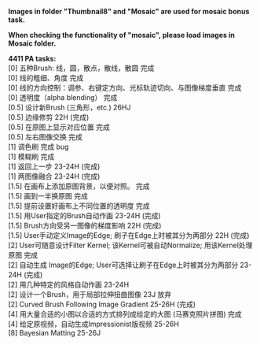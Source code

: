 **Images in folder "Thumbnail8" and "Mosaic" are used for mosaic bonus task.**

**When checking the functionality of "mosaic", please load images in Mosaic folder.**

**4411 PA tasks:**  
[0] 五种Brush: 线，圆，散点，散线，散圆					完成  
[0] 线的粗细、角度								完成  
[0] 线的方向控制：调参、右键定方向、光标轨迹切向、与图像梯度垂直	完成  
[0] 透明度（alpha blending）							完成  
[0.5] 设计新Brush (三角形，etc.)		26HJ  
[0.5] 边缘修剪					22H    (完成)  
[0.5] 在原图上显示对应位置			完成  
[0.5] 左右图像交换				完成  
[1] 调色刷						完成  bug  
[1] 模糊刷 						完成  
[1] 返回上一步					23-24H  (完成)  
[1] 两图像融合					23-24H  (完成)  
[1.5] 在画布上添加原图背景，以便对照。			完成  
[1.5] 画到一半换原图						完成  
[1.5] 提前设置好画布上不同位置的透明度			完成  
[1.5] 用User指定的Brush自动作画				23-24H  (完成)  
[1.5] Brush方向受另一图像的梯度影响			22H              (完成)  
[1.5] User手动定义Image的Edge; 刷子在Edge上时被其分为两部分					22H         (完成)  
[2] User可随意设计Filter Kernel; 该Kernel可被自动Normalize; 用该Kernel处理原图		完成  
[2] 自动生成 Image的Edge; User可选择让刷子在Edge上时被其分为两部分				23-24H    (完成)  
[2] 用几种特定的风格自动作画											23-24H  
[2] 设计一个Brush，用于局部拉伸扭曲图像				    23J 放弃  
[2] Curved Brush Following Image Gradient								25-26H  (完成)  
[4] 用大量合适的小图以合适的方式排列成给定的大图 (马赛克照片拼图)					完成  
[4] 给定原视频，自动生成Impressionist版视频								25-26H  
[8] Bayesian Matting												25-26J  
